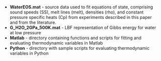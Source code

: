 * **WaterEOS.mat** - source data used to fit equations of state, comprising sound speeds (SS), melt lines (melt), densities (rho), and constant pressure specific heats (Cp) from experiments described in this paper and from the literature.  
* **G_H2O_2GPa_500K.mat** - LBF representation of Gibbs energy for water at low pressure
* **Matlab** - directory containing functions and scripts for fitting and evaluating thermodynamic variables in Matlab
* **Python** - directory with sample scripts for evaluating thermodynamic variables in Python 
